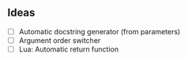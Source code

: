 ## Ideas

- [ ] Automatic docstring generator (from parameters)
- [ ] Argument order switcher
- [ ] Lua: Automatic return function
